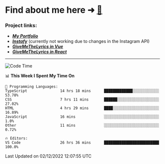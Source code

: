 # Find about me here ➜ [🧑](https://pauabella.dev)

### Project links:
- ***[My Portfolio](https://pauabella.dev)***
- ***[Instafy](https://instafy.me)*** (currently not working due to changes in the Instagram API)
- ***[GiveMeTheLyrics in Vue](https://lyrics.pauabella.dev)***
- ***[GiveMeTheLyrics in React](https://pauabella.dev/GiveMeTheLyrics)***

---
<!--START_SECTION:waka-->
![Code Time](http://img.shields.io/badge/Code%20Time-1%2C706%20hrs%2030%20mins-blue)

📊 **This Week I Spent My Time On** 

```text
💬 Programming Languages: 
TypeScript               14 hrs 18 mins      █████████████░░░░░░░░░░░░   53.78% 
CSS                      7 hrs 11 mins       ██████░░░░░░░░░░░░░░░░░░░   27.02% 
HTML                     4 hrs 29 mins       ████░░░░░░░░░░░░░░░░░░░░░   16.89% 
JavaScript               16 mins             ░░░░░░░░░░░░░░░░░░░░░░░░░   1.0% 
Other                    11 mins             ░░░░░░░░░░░░░░░░░░░░░░░░░   0.72%

🔥 Editors: 
VS Code                  26 hrs 36 mins      █████████████████████████   100.0%

```


 Last Updated on 02/12/2022 12:07:55 UTC
<!--END_SECTION:waka-->

